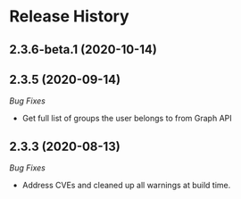 # Release History

## 2.3.6-beta.1 (2020-10-14)

## 2.3.5 (2020-09-14)
_Bug Fixes_
- Get full list of groups the user belongs to from Graph API

## 2.3.3 (2020-08-13)
_Bug Fixes_ 
- Address CVEs and cleaned up all warnings at build time. 
